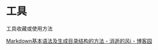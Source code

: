 # 工具

工具收藏或使用方法



[Markdown基本语法及生成目录结构的方法 - 消逝的风i - 博客园](https://www.cnblogs.com/abc-x/p/13470575.html)